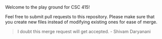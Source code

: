Welcome to the play ground for CSC 415!

Feel free to submit pull requests to this repository. Please make sure that you create new files instead of modifying existing ones for ease of merge.

> I doubt this merge request will get accepted. - Shivam Daryanani
